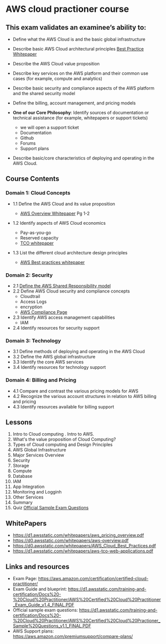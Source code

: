 # AWS cloud practioner course


## This exam validates an examinee’s ability to:
- Define what the AWS Cloud is and the basic global infrastructure
- Describe basic AWS Cloud architectural principles [Best Practice Whitepaper](https://d1.awsstatic.com/whitepapers/AWS_Cloud_Best_Practices.pdf)  
- Describe the AWS Cloud value proposition 
- Describe key services on the AWS platform and their common use cases (for example, compute and
analytics)
- Describe basic security and compliance aspects of the AWS platform and the shared security model
- Define the billing, account management, and pricing models
- **One of our Core Philosophy**: Identify sources of documentation or technical assistance (for example, whitepapers or support tickets)
  - we will open a support ticket
  - Documentation
  - Github
  - Forums 
  - Support plans
  
- Describe basic/core characteristics of deploying and operating in the AWS Cloud.

## Course Contents

### Domain 1: Cloud Concepts
- 1.1 Define the AWS Cloud and its value proposition 
  - [AWS Overview Whitepaper](https://d0.awsstatic.com/whitepapers/aws-overview.pdf) Pg 1-2 
  
- 1.2 Identify aspects of AWS Cloud economics 
  - Pay-as-you-go
  - Reserved capacity
  - [TCO whitepaper](https://d1.awsstatic.com/whitepapers/aws-tco-web-applications.pdf)
- 1.3 List the different cloud architecture design principles
  - [AWS Best practices whitepaper](https://d0.awsstatic.com/whitepapers/AWS_Cloud_Best_Practices.pdf)

### Domain 2: Security
- 2.1 [Define the AWS Shared Responsibility model](shared-responsibility-model.MD)
- 2.2 Define AWS Cloud security and compliance concepts
    - Cloudtrail
    - Access Logs
    - encryption
    - [AWS Compliance Page](https://aws.amazon.com/compliance/)
- 2.3 Identify AWS access management capabilities
    - IAM
- 2.4 Identify resources for security support


### Domain 3: Technology
- 3.1 Define methods of deploying and operating in the AWS Cloud
- 3.2 Define the AWS global infrastructure
- 3.3 Identify the core AWS services
- 3.4 Identify resources for technology support


### Domain 4: Billing and Pricing
- 4.1 Compare and contrast the various pricing models for AWS
- 4.2 Recognize the various account structures in relation to AWS billing and pricing
- 4.3 Identify resources available for billing support




## Lessons 
1) Intro to Cloud computing . Intro to AWS. 
2) What's the value proposition of Cloud Computing?
3) Types of Cloud computing and Design Principles
4) AWS Global Infrastructure
5) Major Services Overview
6) Security
7) Storage
8) Compute
9) Database
10) IAM
11) App Integration
12) Monitoring and Logginh
13) Other Services
14) Summary
15) Quiz [Official Sample Exam Questions](https://d1.awsstatic.com/training-and-certification/Docs%20-%20Cloud%20Practitioner/AWS%20Certified%20Cloud%20Practioner_Sample%20Questions_v1.1_FINAL.PDF)







## WhitePapers
- https://d1.awsstatic.com/whitepapers/aws_pricing_overview.pdf
- https://d0.awsstatic.com/whitepapers/aws-overview.pdf
- https://d0.awsstatic.com/whitepapers/AWS_Cloud_Best_Practices.pdf
- https://d1.awsstatic.com/whitepapers/aws-tco-web-applications.pdf




## Links and resources
- Exam Page: https://aws.amazon.com/certification/certified-cloud-practitioner/
- Exam Guide and blueprint: https://d1.awsstatic.com/training-and-certification/Docs%20-%20Cloud%20Practitioner/AWS%20Certified%20Cloud%20Practitioner_Exam_Guide_v1.4_FINAL.PDF
- Official sample exam questions: https://d1.awsstatic.com/training-and-certification/Docs%20-%20Cloud%20Practitioner/AWS%20Certified%20Cloud%20Practioner_Sample%20Questions_v1.1_FINAL.PDF
- AWS Support plans: https://aws.amazon.com/premiumsupport/compare-plans/


